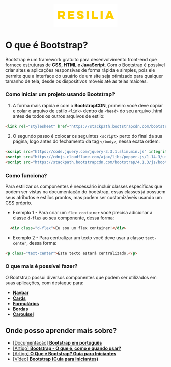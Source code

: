 <p align="center">
    <img src="./assets/images/resilia_logo.png" alt="Logo da Resilia" width="200px">
</p>

# O que é Bootstrap? 
Bootstrap é um framework gratuito para desenvolvimento front-end que fornece estruturas de **CSS, HTML e JavaScript**. Com o Bootstrap é possível criar sites e aplicações responsivas de forma rápida e simples, pois ele permite que a interface do usuário de um site seja otimizado para qualquer tamanho de tela, desde os dispositivos móveis até as telas maiores.

### Como iniciar um projeto usando Bootstrap?
1. A forma mais rápida é com o **BootstrapCDN**, primeiro você deve copiar e colar o arquivo de estilo `<link>` dentro da `<head>` do seu arquivo .html antes de todos os outros arquivos de estilo:

```html
<link rel="stylesheet" href="https://stackpath.bootstrapcdn.com/bootstrap/4.1.3/css/bootstrap.min.css" integrity="sha384-MCw98/SFnGE8fJT3GXwEOngsV7Zt27NXFoaoApmYm81iuXoPkFOJwJ8ERdknLPMO" crossorigin="anonymous">
```
2. O segundo passo é colocar os seguintes `<script>` perto do final da sua página, logo antes do fechamento da tag `</body>`, nessa exata ordem:

```html
<script src="https://code.jquery.com/jquery-3.3.1.slim.min.js" integrity="sha384-q8i/X+965DzO0rT7abK41JStQIAqVgRVzpbzo5smXKp4YfRvH+8abtTE1Pi6jizo" crossorigin="anonymous"></script>
<script src="https://cdnjs.cloudflare.com/ajax/libs/popper.js/1.14.3/umd/popper.min.js" integrity="sha384-ZMP7rVo3mIykV+2+9J3UJ46jBk0WLaUAdn689aCwoqbBJiSnjAK/l8WvCWPIPm49" crossorigin="anonymous"></script>
<script src="https://stackpath.bootstrapcdn.com/bootstrap/4.1.3/js/bootstrap.min.js" integrity="sha384-ChfqqxuZUCnJSK3+MXmPNIyE6ZbWh2IMqE241rYiqJxyMiZ6OW/JmZQ5stwEULTy" crossorigin="anonymous"></script>
```

### Como funciona?
Para estilizar os componentes é necessário incluir classes específicas que podem ser vistas na documentação do bootstrap, essas classes já possuem seus atributos e estilos prontos, mas podem ser customizáveis usando um CSS próprio.
- Exemplo 1 - Para criar um `flex container` você precisa adicionar a classe `d-flex` ao seu componente, dessa forma:

```html
  <div class="d-flex">Eu sou um flex container!</div>
```
- Exemplo 2 - Para centralizar um texto você deve usar a classe `text-center`, dessa forma:

```html
<p class="text-center">Este texto estará centralizado.</p>
```

### O que mais é possível fazer? 
O Bootstrap possui diversos componentes que podem ser utilizados em suas aplicações, com destaque para:
- [**Navbar**](https://getbootstrap.com.br/docs/4.1/components/navbar/)
- [**Cards**](https://getbootstrap.com.br/docs/4.1/components/card/)
- [**Formulários**](https://getbootstrap.com.br/docs/4.1/components/forms/)
- [**Bordas**](https://getbootstrap.com.br/docs/4.1/utilities/borders/)
- [**Caroulsel**](https://getbootstrap.com.br/docs/4.1/components/carousel/)


## Onde posso aprender mais sobre?
- [[Documentação] **Bootstrap em português**](https://getbootstrap.com.br/docs/4.1/getting-started/introduction/)
- [[Artigo] **Bootstrap - O que é, como e quando usar?**](https://www.alura.com.br/artigos/bootstrap?gclid=Cj0KCQiAweaNBhDEARIsAJ5hwbek8InX7djTWiCKZAiXHYKhyoFdYCmT0K-EsNqCtsg99BRPna5V16waAkbpEALw_wcB)
- [[Artigo] **O Que é Bootstrap? Guia para Iniciantes**](https://www.hostinger.com.br/tutoriais/o-que-e-bootstrap)
- [[Vídeo] **Bootstrap (Guia para Iniciantes)** ](https://www.youtube.com/watch?v=jsTJL6Da5wc&ab_channel=HostingerBrasil)
